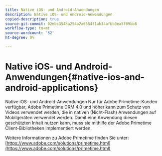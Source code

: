 ```yaml
---
title: Native iOS- und Android-Anwendungen
description: Native iOS- und Android-Anwendungen
copied-description: true
source-git-commit: 02ebc3548a254b2a6554f1ab34afbb3ea5f09bb8
workflow-type: tm+mt
source-wordcount: '82'
ht-degree: 0%

---
```


# Native iOS- und Android-Anwendungen{#native-ios-and-android-applications}

Native iOS- und Android-Anwendungen Nur für Adobe Primetime-Kunden verfügbar, Adobe Primetime DRM 4.0 und höher kann zum Schutz von Videos verwendet werden, die in nativen (Nicht-Flash) Anwendungen auf Mobilgeräten verwendet werden. Damit eine Anwendung diesen geschützten Inhalt nutzen kann, muss sie mithilfe der Adobe Primetime Client-Bibliotheken implementiert werden.

Weitere Informationen zu Adobe Primetime finden Sie unter: [https://www.adobe.com/solutions/primetime.html](https://www.adobe.com/solutions/primetime.html)

